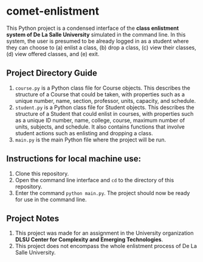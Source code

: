 # comet-enlistment
This Python project is a condensed interface of the **class enlistment system of De La Salle University** simulated in the command line. In this system, the user is presumed to be already logged in as a student where they can choose to (a) enlist a class, (b) drop a class, (c) view their classes, (d) view offered classes, and (e) exit.

## Project Directory Guide
1. `course.py` is a Python class file for Course objects. This describes the structure of a Course that could be taken, with properties such as a unique number, name, section, professor, units, capacity, and schedule.
2. `student.py` is a Python class file for Student objects. This describes the structure of a Student that could enlist in courses, with properties such as a unique ID number, name, college, course, maximum number of units, subjects, and schedule. It also contains functions that involve student actions such as enlisting and dropping a class.
3. `main.py` is the main Python file where the project will be run.

## Instructions for local machine use:
1. Clone this repository.
2. Open the command line interface and `cd` to the directory of this repository.
3. Enter the command `python main.py`. The project should now be ready for use in the command line.
 
## Project Notes
1. This project was made for an assignment in the University organization **DLSU Center for Complexity and Emerging Technologies**.
2. This project does not encompass the whole enlistment process of De La Salle University.